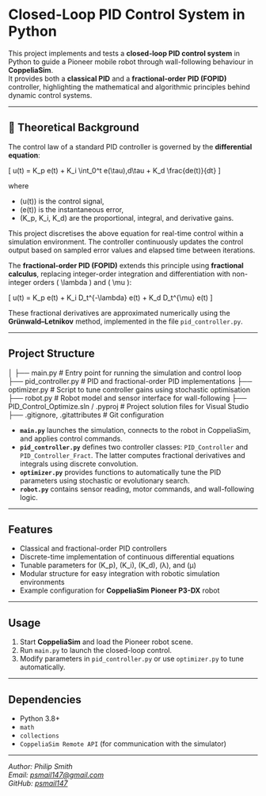 # Closed-Loop PID Control System in Python

This project implements and tests a **closed-loop PID control system** in Python to guide a Pioneer mobile robot through wall-following behaviour in **CoppeliaSim**.  
It provides both a **classical PID** and a **fractional-order PID (FOPID)** controller, highlighting the mathematical and algorithmic principles behind dynamic control systems.

---

## 🧠 Theoretical Background

The control law of a standard PID controller is governed by the **differential equation**:

\[
u(t) = K_p e(t) + K_i \int_0^t e(\tau)\,d\tau + K_d \frac{de(t)}{dt}
\]

where  
- \(u(t)\) is the control signal,  
- \(e(t)\) is the instantaneous error,  
- \(K_p, K_i, K_d\) are the proportional, integral, and derivative gains.  

This project discretises the above equation for real-time control within a simulation environment. The controller continuously updates the control output based on sampled error values and elapsed time between iterations.

The **fractional-order PID (FOPID)** extends this principle using **fractional calculus**, replacing integer-order integration and differentiation with non-integer orders \( \lambda \) and \( \mu \):

\[
u(t) = K_p e(t) + K_i D_t^{-\lambda} e(t) + K_d D_t^{\mu} e(t)
\]

These fractional derivatives are approximated numerically using the **Grünwald–Letnikov** method, implemented in the file `pid_controller.py`.

---

## Project Structure

│
├── main.py # Entry point for running the simulation and control loop
├── pid_controller.py # PID and fractional-order PID implementations
├── optimizer.py # Script to tune controller gains using stochastic optimisation
├── robot.py # Robot model and sensor interface for wall-following
├── PID_Control_Optimize.sln / .pyproj # Project solution files for Visual Studio
├── .gitignore, .gitattributes # Git configuration


- **`main.py`** launches the simulation, connects to the robot in CoppeliaSim, and applies control commands.  
- **`pid_controller.py`** defines two controller classes: `PID_Controller` and `PID_Controller_Fract`. The latter computes fractional derivatives and integrals using discrete convolution.  
- **`optimizer.py`** provides functions to automatically tune the PID parameters using stochastic or evolutionary search.  
- **`robot.py`** contains sensor reading, motor commands, and wall-following logic.

---

## Features

- Classical and fractional-order PID controllers  
- Discrete-time implementation of continuous differential equations  
- Tunable parameters for \(K_p\), \(K_i\), \(K_d\), \(λ\), and \(μ\)  
- Modular structure for easy integration with robotic simulation environments  
- Example configuration for **CoppeliaSim Pioneer P3-DX** robot

---

## Usage

1. Start **CoppeliaSim** and load the Pioneer robot scene.  
2. Run `main.py` to launch the closed-loop control.  
3. Modify parameters in `pid_controller.py` or use `optimizer.py` to tune automatically.

---

##  Dependencies

- Python 3.8+
- `math`
- `collections`
- `CoppeliaSim Remote API` (for communication with the simulator)

---

*Author: Philip Smith*  
*Email: psmail147@gmail.com*  
*GitHub: [psmail147](https://github.com/psmail147)*
